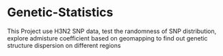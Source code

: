 # Genetic-Statistics
This Project use H3N2 SNP data, test the randomness of SNP distribution, explore admisture coefficient based on geomapping to find out genetic structure dispersion on different regions
